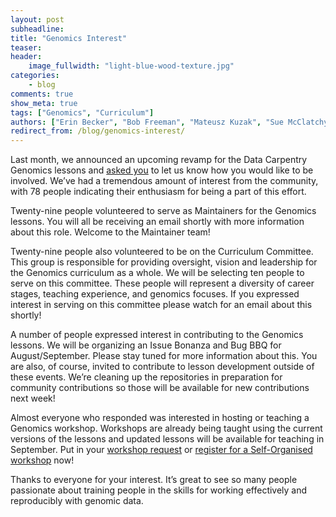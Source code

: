 ```yaml
---
layout: post
subheadline:
title: "Genomics Interest"
teaser:
header:
    image_fullwidth: "light-blue-wood-texture.jpg"
categories:
    - blog
comments: true
show_meta: true
tags: ["Genomics", "Curriculum"]
authors: ["Erin Becker", "Bob Freeman", "Mateusz Kuzak", "Sue McClatchy", "Tracy Teal", "Jason Williams"]
redirect_from: /blog/genomics-interest/
---
```


Last month, we announced an upcoming revamp for the Data Carpentry Genomics lessons and
[asked you](http://www.datacarpentry.org/blog/genomics-lessons/) to let us know how you would like to be
involved. We’ve had a tremendous amount of interest from the community, with 78 people indicating their
enthusiasm for being a part of this effort.

Twenty-nine people volunteered to serve as Maintainers for the Genomics lessons. You will all be receiving an
email shortly with more information about this role. Welcome to the Maintainer team!

Twenty-nine people also volunteered to be on the Curriculum Committee. This group is responsible for providing
oversight, vision and leadership for the Genomics curriculum as a whole. We will be selecting ten people to serve
on this committee. These people will represent a diversity of career stages, teaching experience, and genomics
focuses. If you expressed interest in serving on this committee please watch for an email about this shortly!

A number of people expressed interest in contributing to the Genomics lessons. We will be organizing an Issue
Bonanza and Bug BBQ for August/September. Please stay tuned for more information about this. You are also, of
course, invited to contribute to lesson development outside of these events. We’re cleaning up the repositories
in preparation for community contributions so those will be available for new contributions next week!

Almost everyone who responded was interested in hosting or teaching a Genomics workshop. Workshops are already
being taught using the current versions of the lessons and updated lessons will be available for teaching in
September. Put in your [workshop request](http://www.datacarpentry.org/workshops-host/) or
[register for a Self-Organised workshop](http://www.datacarpentry.org/self-organized-workshops/) now!

Thanks to everyone for your interest. It’s great to see so many people passionate about training people in the
skills for working effectively and reproducibly with genomic data.
